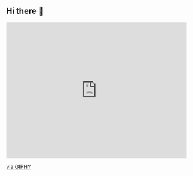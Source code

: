 ## Hi there 👋
<iframe src="https://giphy.com/embed/oe6yqdxordUV5lKIDX" width="480" height="360" style="" frameBorder="0" class="giphy-embed" allowFullScreen></iframe><p><a href="https://giphy.com/gifs/cat-wagging-tail-oe6yqdxordUV5lKIDX">via GIPHY</a></p>
<!--
**pbelokon/pbelokon** is a ✨ _special_ ✨ repository because its `README.md` (this file) appears on your GitHub profile.

Here are some ideas to get you started:

- 🔭 I’m currently working on ...
- 🌱 I’m currently learning ...
- 👯 I’m looking to collaborate on ...
- 🤔 I’m looking for help with ...
- 💬 Ask me about ...
- 📫 How to reach me: ...
- 😄 Pronouns: ...
- ⚡ Fun fact: ...
-->
